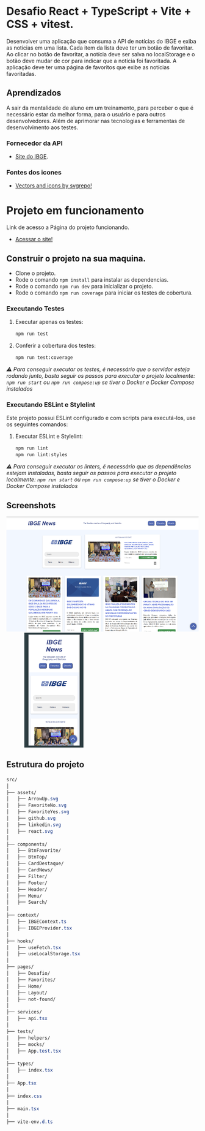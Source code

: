 # Desafio React + TypeScript + Vite + CSS + vitest.

Desenvolver uma aplicação que consuma a API de notícias do IBGE
e exiba as notícias em uma lista. Cada item da lista deve ter um
botão de favoritar. Ao clicar no botão de favoritar, a notícia
deve ser salva no localStorage e o botão deve mudar de cor para
indicar que a notícia foi favoritada. A aplicação deve ter uma
página de favoritos que exibe as notícias favoritadas.

## Aprendizados

A sair da mentalidade de aluno em um treinamento, para perceber o que é necessário estar da melhor forma, para o usuário e para outros desenvolvedores. Além de aprimorar nas tecnologias e ferramentas de desenvolvimento aos testes.

### Fornecedor da API
- [Site do IBGE](https://www.ibge.gov.br/).

### Fontes dos icones
- [Vectors and icons by svgrepo!](https://www.svgrepo.com) 

# Projeto em funcionamento
Link de acesso a Página do projeto funcionando.
- [Acessar o site!](https://desafiofront-trybe-andrebg.surge.sh/) 

## Construir o projeto na sua maquina.

- Clone o projeto.
- Rode o comando `npm install` para instalar as dependencias.
- Rode o comando `npm run dev` para inicializar o projeto.
- Rode o comando `npm run coverage` para iniciar os testes de cobertura.


### Executando Testes

  1. Executar apenas os testes:
      ```bash
      npm run test
      ```

  2. Conferir a cobertura dos testes:
      ```bash
      npm run test:coverage
      ```
*⚠️ Para conseguir executar os testes, é necessário que o servidor esteja rodando junto, basta seguir os passos para executar o projeto localmente: `npm run start` ou `npm run compose:up` se tiver o Docker e Docker Compose instalados*


### Executando ESLint e Stylelint

Este projeto possui ESLint configurado e com scripts para executá-los, use os seguintes comandos:


  1. Executar ESLint e Stylelint:
      ```bash
      npm run lint
      npm run lint:styles
      ```

*⚠️ Para conseguir executar os linters, é necessário que as dependências estejam instaladas, basta seguir os passos para executar o projeto localmente: `npm run start` ou `npm run compose:up` se tiver o Docker e Docker Compose instalados*

## Screenshots

<img src="Captura01.png" height="300">
&nbsp;&nbsp;&nbsp;&nbsp;&nbsp;&nbsp;&nbsp;&nbsp;&nbsp;&nbsp;&nbsp;
<img src="Captura02.png" height="300">

## Estrutura do projeto

  ```css
  src/
  │
  ├── assets/
  │   ├── ArrowUp.svg
  │   ├── FavoriteNo.svg
  │   ├── FavoriteYes.svg
  │   ├── github.svg
  │   ├── linkedin.svg
  │   ├── react.svg
  │
  ├── components/
  │   ├── BtnFavorite/        
  │   ├── BtnTop/
  │   ├── CardDestaque/
  │   ├── CardNews/
  │   ├── Filter/
  │   ├── Footer/
  │   ├── Header/
  │   ├── Menu/
  │   ├── Search/
  │
  ├── context/
  │   ├── IBGEContext.ts
  │   ├── IBGEProvider.tsx
  │
  ├── hooks/
  │   ├── useFetch.tsx
  │   ├── useLocalStorage.tsx
  │
  ├── pages/
  │   ├── Desafio/    
  │   ├── Favorites/
  │   ├── Home/
  │   ├── Layout/
  │   ├── not-found/
  │
  ├── services/
  │   ├── api.tsx
  │
  ├── tests/
  │   ├── helpers/
  │   ├── mocks/
  │   ├── App.test.tsx
  │
  ├── types/
  │   ├── index.tsx
  │
  ├── App.tsx
  │
  ├── index.css 
  │
  ├── main.tsx 
  │
  ├── vite-env.d.ts